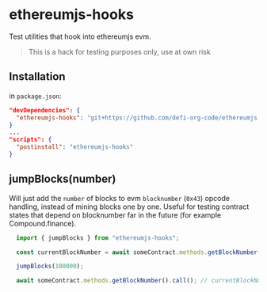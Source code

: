 # ethereumjs-hooks
Test utilities that hook into ethereumjs evm.

> This is a hack for testing purposes only, use at own risk

## Installation
in `package.json`:
```json
"devDependencies": {
  "ethereumjs-hooks": "git+https://github.com/defi-org-code/ethereumjs-hooks.git"
}
...
"scripts": {
  "postinstall": "ethereumjs-hooks" 
}
```

## jumpBlocks(number)
Will just add the `number` of blocks to evm `blocknumber` (`0x43`) opcode handling,
instead of mining blocks one by one.
Useful for testing contract states that depend on blocknumber far in the future (for example Compound.finance).

```typescript
  import { jumpBlocks } from "ethereumjs-hooks";

  const currentBlockNumber = await someContract.methods.getBlockNumber().call(); // solidity 'block.number'

  jumpBlocks(100000);

  await someContract.methods.getBlockNumber().call(); // currentBlockNumber + 100,000 
```

